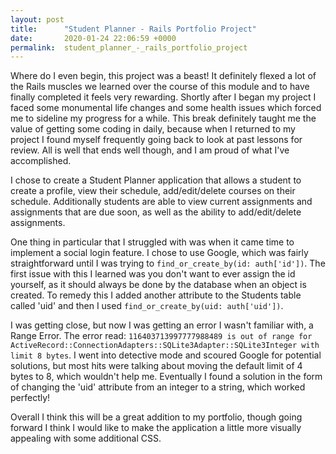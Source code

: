 ```yaml
---
layout: post
title:      "Student Planner - Rails Portfolio Project"
date:       2020-01-24 22:06:59 +0000
permalink:  student_planner_-_rails_portfolio_project
---
```



Where do I even begin, this project was a beast! It definitely flexed a lot of the Rails muscles we learned over the course of this module and to have finally completed it feels very rewarding. Shortly after I began my project I faced some monumental life changes and some health issues which forced me to sideline my progress for a while. This break definitely taught me the value of getting some coding in daily, because when I returned to my project I found myself frequently going back to look at past lessons for review. All is well that ends well though, and I am proud of what I've accomplished.

I chose to create a Student Planner application that allows a student to create a profile, view their schedule, add/edit/delete courses on their schedule. Additionally students are able to view current assignments and assignments that are due soon, as well as the ability to add/edit/delete assignments. 

One thing in particular that I struggled with was when it came time to implement a social login feature. I chose to use Google, which was fairly straightforward until I was trying to `find_or_create_by(id: auth['id'])`. The first issue with this I learned was you don't want to ever assign the id yourself, as it should always be done by the database when an object is created. To remedy this I added another attribute to the Students table called 'uid' and then I used `find_or_create_by(uid: auth['uid'])`. 

I was getting close, but now I was getting an error I wasn't familiar with, a Range Error. 
The error read: `116403713997777988489 is out of range for ActiveRecord::ConnectionAdapters::SQLite3Adapter::SQLite3Integer with limit 8 bytes`. I went into detective mode and scoured Google for potential solutions, but most hits were talking about moving the default limit of 4 bytes to 8, which wouldn't help me. Eventually I found a solution in the form of changing the 'uid' attribute from an integer to a string, which worked perfectly! 

Overall I think this will be a great addition to my portfolio, though going forward I think I would like to make the application a little more visually appealing with some additional CSS.
